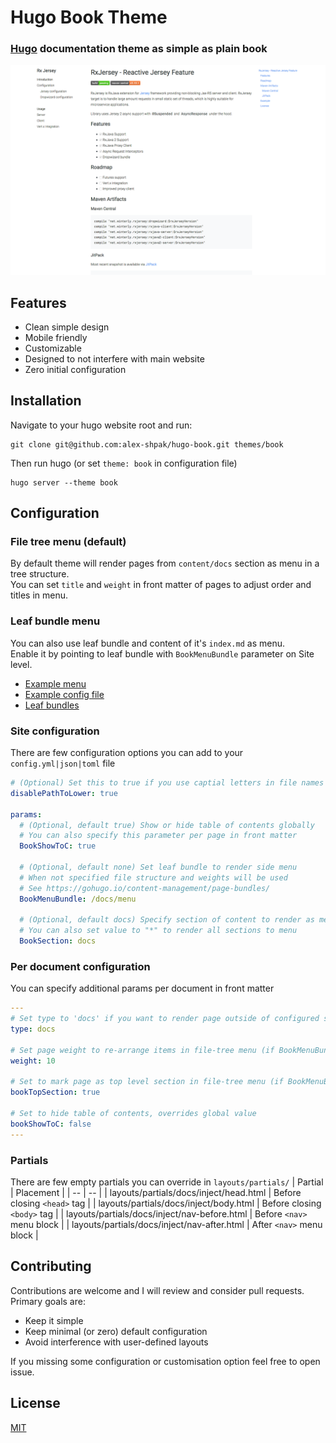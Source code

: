 # Hugo Book Theme
### [Hugo](https://gohugo.io) documentation theme as simple as plain book

![Screenshot](images/screenshot.png)

## Features
* Clean simple design
* Mobile friendly
* Customizable
* Designed to not interfere with main website
* Zero initial configuration

## Installation
Navigate to your hugo website root and run:
```
git clone git@github.com:alex-shpak/hugo-book.git themes/book
```

Then run hugo (or set `theme: book` in configuration file)
```
hugo server --theme book
```

## Configuration
### File tree menu (default)
By default theme will render pages from `content/docs` section as menu in a tree structure.  
You can set `title` and `weight` in front matter of pages to adjust order and titles in menu.


### Leaf bundle menu
You can also use leaf bundle and content of it's `index.md` as 
menu.  
Enable it by pointing to leaf bundle with `BookMenuBundle` parameter on Site level.  
- [Example menu](exampleSite/content/menu)
- [Example config file](exampleSite/config.yml)
- [Leaf bundles](https://gohugo.io/content-management/page-bundles/)


### Site configuration
There are few configuration options you can add to your `config.yml|json|toml` file
```yaml
# (Optional) Set this to true if you use captial letters in file names
disablePathToLower: true

params:
  # (Optional, default true) Show or hide table of contents globally
  # You can also specify this parameter per page in front matter
  BookShowToC: true

  # (Optional, default none) Set leaf bundle to render side menu
  # When not specified file structure and weights will be used
  # See https://gohugo.io/content-management/page-bundles/
  BookMenuBundle: /docs/menu

  # (Optional, default docs) Specify section of content to render as menu
  # You can also set value to "*" to render all sections to menu
  BookSection: docs
```


### Per document configuration
You can specify additional params per document in front matter
```yaml
---
# Set type to 'docs' if you want to render page outside of configured section
type: docs

# Set page weight to re-arrange items in file-tree menu (if BookMenuBundle not set)
weight: 10

# Set to mark page as top level section in file-tree menu (if BookMenuBundle not set)
bookTopSection: true

# Set to hide table of contents, overrides global value
bookShowToC: false
---
```

### Partials
There are few empty partials you can override in `layouts/partials/`
| Partial                                      | Placement                     |
| --                                           | --                            |
| layouts/partials/docs/inject/head.html       | Before closing `<head>` tag   |
| layouts/partials/docs/inject/body.html       | Before closing `<body>` tag   |
| layouts/partials/docs/inject/nav-before.html | Before `<nav>` menu block     |
| layouts/partials/docs/inject/nav-after.html  | After `<nav>` menu block      |


## Contributing
Contributions are welcome and I will review and consider pull requests.  
Primary goals are:
 - Keep it simple
 - Keep minimal (or zero) default configuration
 - Avoid interference with user-defined layouts

If you missing some configuration or customisation option feel free to open issue.

## License
[MIT](LICENSE)